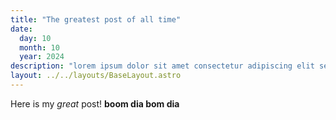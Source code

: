 ```yaml
---
title: "The greatest post of all time"
date:
  day: 10
  month: 10
  year: 2024
description: "lorem ipsum dolor sit amet consectetur adipiscing elit sed do eiusmod tempor incididunt ut labore et dolore magna aliqua ut enim ad minim venia quis nostrud exercitation ullamco laboris nisi ut aliquip ex ea commodo consequat duis aute irure dolor in reprehenderit in voluptate velit esse cillum dolore eu fugiat nulla pariatur"
layout: ../../layouts/BaseLayout.astro
---
```


Here is my _great_ post! **boom dia bom dia**
